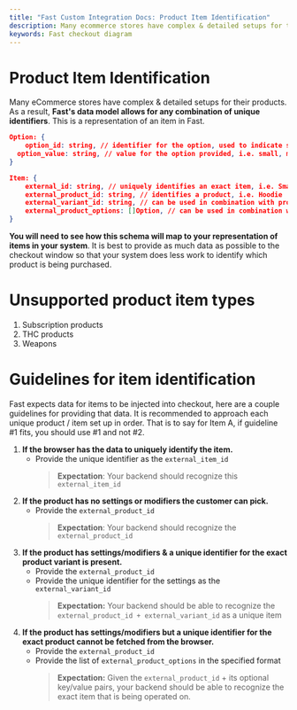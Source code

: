 ```yaml
---
title: "Fast Custom Integration Docs: Product Item Identification"
description: Many ecommerce stores have complex & detailed setups for their products. As a result, Fast's data model allows for any combination of unique identifiers. This is a representation of an item in Fast.
keywords: Fast checkout diagram
---
```


# Product Item Identification

Many eCommerce stores have complex & detailed setups for their products. As a result, **Fast's data model allows for any combination of unique identifiers**. This is a representation of an item in Fast.

```json
Option: {
	option_id: string, // identifier for the option, used to indicate size or color
  option_value: string, // value for the option provided, i.e. small, medium, large, blue
}

Item: {
	external_id: string, // uniquely identifies an exact item, i.e. Small Navy Blue Hoodie
	external_product_id: string, // identifies a product, i.e. Hoodie
	external_variant_id: string, // can be used in combination with product_id to identify an exact item.
	external_product_options: []Option, // can be used in combination with product_id to identify an exact item.
}
```

**You will need to see how this schema will map to your representation of items in your system**. It is best to provide as much data as possible to the checkout window so that your system does less work to identify which product is being purchased.

# Unsupported product item types

1. Subscription products
2. THC products
3. Weapons

# Guidelines for item identification

Fast expects data for items to be injected into checkout, here are a couple guidelines for providing that data. It is recommended to approach each unique product / item set up in order. That is to say for Item A, if guideline #1 fits, you should use #1 and not #2.

1. **If the browser has the data to uniquely identify the item.**
   - Provide the unique identifier as the `external_item_id`
     > **Expectation**: Your backend should recognize this `external_item_id`
2. **If the product has no settings or modifiers the customer can pick.**
   - Provide the `external_product_id`
     > **Expectation**: Your backend should recognize the `external_product_id`
3. **If the product has settings/modifiers & a unique identifier for the exact product variant is present.**
   - Provide the `external_product_id`
   - Provide the unique identifier for the settings as the `external_variant_id`
     > **Expectation:** Your backend should be able to recognize the `external_product_id + external_variant_id` as a unique item
4. **If the product has settings/modifiers but a unique identifier for the exact product cannot be fetched from the browser.**
   - Provide the `external_product_id`
   - Provide the list of `external_product_options` in the specified format
     > **Expectation:** Given the `external_product_id` + its optional key/value pairs, your backend should be able to recognize the exact item that is being operated on.

